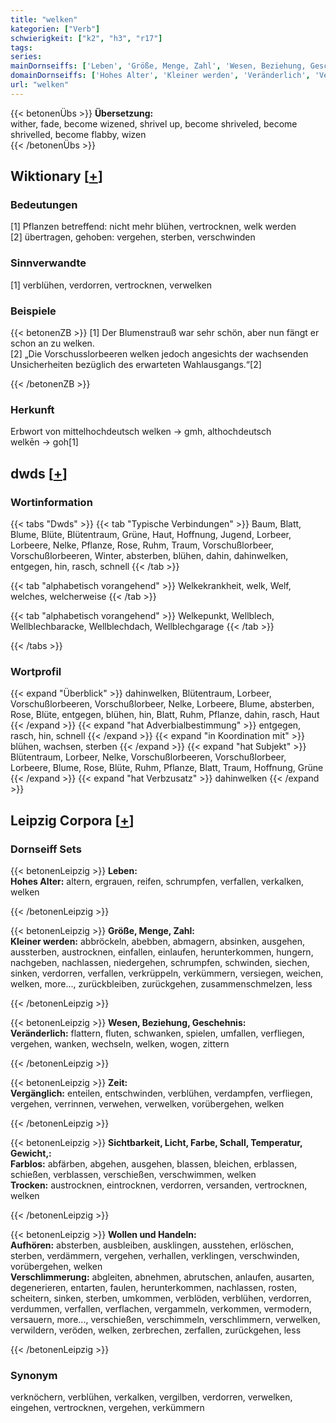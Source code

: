 ```yaml
---
title: "welken"
kategorien: ["Verb"]
schwierigkeit: ["k2", "h3", "r17"]
tags:
series:
mainDornseiffs: ['Leben', 'Größe, Menge, Zahl', 'Wesen, Beziehung, Geschehnis', 'Zeit', 'Sichtbarkeit, Licht, Farbe, Schall, Temperatur, Gewicht,', 'Wollen und Handeln']
domainDornseiffs: ['Hohes Alter', 'Kleiner werden', 'Veränderlich', 'Vergänglich', 'Farblos', 'Trocken', 'Aufhören', 'Verschlimmerung']
url: "welken"
---
```


{{< betonenÜbs >}}
**Übersetzung:**  
wither, fade, become wizened, shrivel up, become shriveled, become shrivelled, become flabby, wizen  
{{< /betonenÜbs >}}

## Wiktionary [[+](https://de.wiktionary.org/wiki/welken)]

### Bedeutungen
[1] Pflanzen betreffend: nicht mehr blühen, vertrocknen, welk werden  
[2] übertragen, gehoben: vergehen, sterben, verschwinden  

### Sinnverwandte
[1] verblühen, verdorren, vertrocknen, verwelken  

### Beispiele
{{< betonenZB >}}
[1] Der Blumenstrauß war sehr schön, aber nun fängt er schon an zu welken.  
[2] „Die Vorschusslorbeeren welken jedoch angesichts der wachsenden Unsicherheiten bezüglich des erwarteten Wahlausgangs.“[2]  

{{< /betonenZB >}}
### Herkunft
Erbwort von mittelhochdeutsch welken → gmh, althochdeutsch welkēn → goh[1]  



## dwds [[+](https://www.dwds.de/wb/welken)]

### Wortinformation
{{< tabs "Dwds" >}}
{{< tab "Typische Verbindungen" >}}
Baum, Blatt, Blume, Blüte, Blütentraum, Grüne, Haut, Hoffnung, Jugend, Lorbeer, Lorbeere, Nelke, Pflanze, Rose, Ruhm, Traum, Vorschußlorbeer, Vorschußlorbeeren, Winter, absterben, blühen, dahin, dahinwelken, entgegen, hin, rasch, schnell
{{< /tab >}}

{{< tab "alphabetisch vorangehend" >}}
Welkekrankheit, welk, Welf, welches, welcherweise
{{< /tab >}}

{{< tab "alphabetisch vorangehend" >}}
Welkepunkt, Wellblech, Wellblechbaracke, Wellblechdach, Wellblechgarage
{{< /tab >}}

{{< /tabs >}}

### Wortprofil
{{< expand "Überblick" >}} dahinwelken, Blütentraum, Lorbeer, Vorschußlorbeeren, Vorschußlorbeer, Nelke, Lorbeere, Blume, absterben, Rose, Blüte, entgegen, blühen, hin, Blatt, Ruhm, Pflanze, dahin, rasch, Haut {{< /expand >}}
{{< expand "hat Adverbialbestimmung" >}} entgegen, rasch, hin, schnell {{< /expand >}}
{{< expand "in Koordination mit" >}} blühen, wachsen, sterben {{< /expand >}}
{{< expand "hat Subjekt" >}} Blütentraum, Lorbeer, Nelke, Vorschußlorbeeren, Vorschußlorbeer, Lorbeere, Blume, Rose, Blüte, Ruhm, Pflanze, Blatt, Traum, Hoffnung, Grüne {{< /expand >}}
{{< expand "hat Verbzusatz" >}} dahinwelken {{< /expand >}}

## Leipzig Corpora [[+](https://corpora.uni-leipzig.de/en/res?word=welken&corpusId=deu_newscrawl-public_2018)]

### Dornseiff Sets
{{< betonenLeipzig >}}
**Leben:**  
**Hohes Alter:** altern, ergrauen, reifen, schrumpfen, verfallen, verkalken, welken  

{{< /betonenLeipzig >}}


{{< betonenLeipzig >}}
**Größe, Menge, Zahl:**  
**Kleiner werden:** abbröckeln, abebben, abmagern, absinken, ausgehen, aussterben, austrocknen, einfallen, einlaufen, herunterkommen, hungern, nachgeben, nachlassen, niedergehen, schrumpfen, schwinden, siechen, sinken, verdorren, verfallen, verkrüppeln, verkümmern, versiegen, weichen, welken, more..., zurückbleiben, zurückgehen, zusammenschmelzen, less  

{{< /betonenLeipzig >}}


{{< betonenLeipzig >}}
**Wesen, Beziehung, Geschehnis:**  
**Veränderlich:** flattern, fluten, schwanken, spielen, umfallen, verfliegen, vergehen, wanken, wechseln, welken, wogen, zittern  

{{< /betonenLeipzig >}}


{{< betonenLeipzig >}}
**Zeit:**  
**Vergänglich:** enteilen, entschwinden, verblühen, verdampfen, verfliegen, vergehen, verrinnen, verwehen, verwelken, vorübergehen, welken  

{{< /betonenLeipzig >}}


{{< betonenLeipzig >}}
**Sichtbarkeit, Licht, Farbe, Schall, Temperatur, Gewicht,:**  
**Farblos:** abfärben, abgehen, ausgehen, blassen, bleichen, erblassen, schießen, verblassen, verschießen, verschwimmen, welken  
**Trocken:** austrocknen, eintrocknen, verdorren, versanden, vertrocknen, welken  

{{< /betonenLeipzig >}}


{{< betonenLeipzig >}}
**Wollen und Handeln:**  
**Aufhören:** absterben, ausbleiben, ausklingen, ausstehen, erlöschen, sterben, verdämmern, vergehen, verhallen, verklingen, verschwinden, vorübergehen, welken  
**Verschlimmerung:** abgleiten, abnehmen, abrutschen, anlaufen, ausarten, degenerieren, entarten, faulen, herunterkommen, nachlassen, rosten, scheitern, sinken, sterben, umkommen, verblöden, verblühen, verdorren, verdummen, verfallen, verflachen, vergammeln, verkommen, vermodern, versauern, more..., verschießen, verschimmeln, verschlimmern, verwelken, verwildern, veröden, welken, zerbrechen, zerfallen, zurückgehen, less  

{{< /betonenLeipzig >}}

### Synonym
verknöchern, verblühen, verkalken, vergilben, verdorren, verwelken, eingehen, vertrocknen, vergehen, verkümmern

